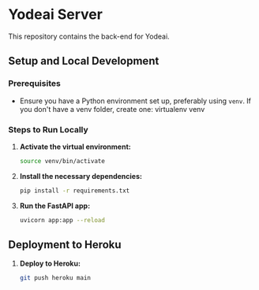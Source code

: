 # Yodeai Server

This repository contains the back-end for Yodeai.

## Setup and Local Development

### Prerequisites

- Ensure you have a Python environment set up, preferably using `venv`. If you don't have a venv folder, create one: virtualenv venv

### Steps to Run Locally

1. **Activate the virtual environment:**
    ```bash
    source venv/bin/activate
    ```

2. **Install the necessary dependencies:**
    ```bash
    pip install -r requirements.txt
    ```

3. **Run the FastAPI app:**
    ```bash
    uvicorn app:app --reload
    ```


## Deployment to Heroku

1. **Deploy to Heroku:**
    ```bash
    git push heroku main
    ```
